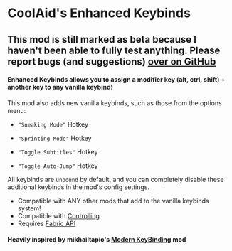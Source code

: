 # CoolAid's Enhanced Keybinds

## This mod is still marked as beta because I haven't been able to fully test anything. Please report bugs (and suggestions) [over on GitHub](https://github.com/CoolAid48/EnhancedKeybinds/issues)

#### Enhanced Keybinds allows you to assign a modifier key (alt, ctrl, shift) + another key to any vanilla keybind!

This mod also adds new vanilla keybinds, such as those from the options menu:

- `"Sneaking Mode"` Hotkey

- `"Sprinting Mode"` Hotkey

- `"Toggle Subtitles"` Hotkey

- `"Toggle Auto-Jump"` Hotkey

All keybinds are `unbound` by default, and you can completely disable these additional keybinds in the mod's config settings.

- Compatible with ANY other mods that add to the vanilla keybinds system!
- Compatible with [Controlling](https://modrinth.com/mod/controlling)
- Requires [Fabric API](https://modrinth.com/mod/fabric-api)


#### Heavily inspired by mikhailtapio's [Modern KeyBinding](https://modrinth.com/mod/modernkeybinding) mod